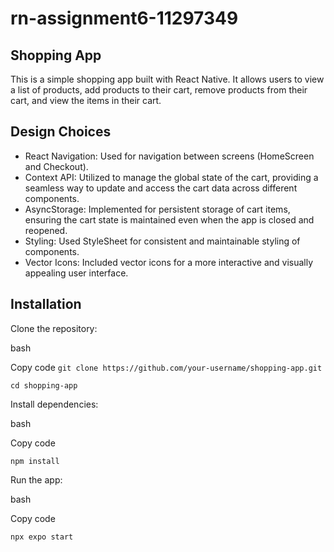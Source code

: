 # rn-assignment6-11297349
## Shopping App
This is a simple shopping app built with React Native. It allows users to view a list of products, add products to their cart, remove products from their cart, and view the items in their cart.
## Design Choices
* React Navigation: Used for navigation between screens (HomeScreen and Checkout).
* Context API: Utilized to manage the global state of the cart, providing a seamless way to update and access the cart data across different components.
* AsyncStorage: Implemented for persistent storage of cart items, ensuring the cart state is maintained even when the app is closed and reopened.
* Styling: Used StyleSheet for consistent and maintainable styling of components.
* Vector Icons: Included vector icons for a more interactive and visually appealing user interface.
## Installation
Clone the repository:

bash

Copy code
`git clone https://github.com/your-username/shopping-app.git`

`cd shopping-app`

Install dependencies:

bash

Copy code

`npm install`

Run the app:

bash

Copy code

`npx expo start`
